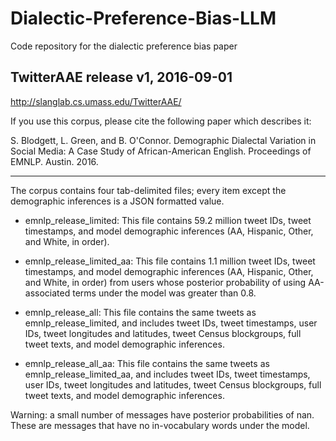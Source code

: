 # Dialectic-Preference-Bias-LLM
Code repository for the dialectic preference bias paper


## TwitterAAE release v1, 2016-09-01
http://slanglab.cs.umass.edu/TwitterAAE/

If you use this corpus, please cite the following paper which describes it:

S. Blodgett, L. Green, and B. O'Connor. Demographic Dialectal Variation in Social Media: A Case Study of African-American English. Proceedings of EMNLP. Austin. 2016.

************************

The corpus contains four tab-delimited files; every item except the demographic inferences is a JSON formatted value.

- emnlp_release_limited: This file contains 59.2 million tweet IDs, tweet timestamps, and model demographic inferences (AA, Hispanic, Other, and White, in order).

- emnlp_release_limited_aa: This file contains 1.1 million tweet IDs, tweet timestamps, and model demographic inferences (AA, Hispanic, Other, and White, in order) from users whose posterior probability of using AA-associated terms under the model was greater than 0.8.

- emnlp_release_all: This file contains the same tweets as emnlp_release_limited, and includes tweet IDs, tweet timestamps, user IDs, tweet longitudes and latitudes, tweet Census blockgroups, full tweet texts, and model demographic inferences.

- emnlp_release_all_aa: This file contains the same tweets as emnlp_release_limited_aa, and includes tweet IDs, tweet timestamps, user IDs, tweet longitudes and latitudes, tweet Census blockgroups, full tweet texts, and model demographic inferences.

Warning: a small number of messages have posterior probabilities of nan.  These are messages that have no in-vocabulary words under the model.
